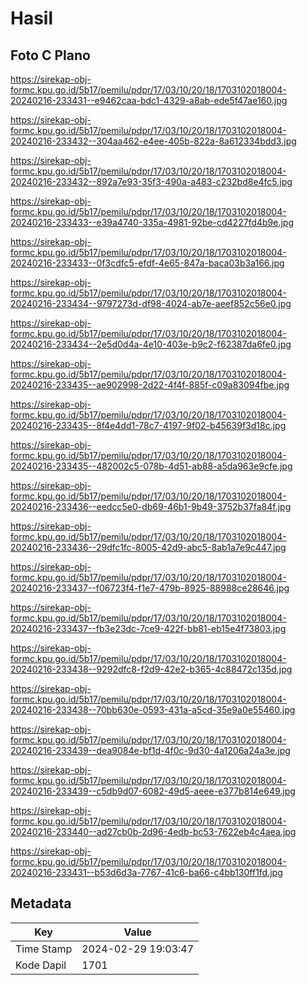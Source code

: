 # Hasil

## Foto C Plano

https://sirekap-obj-formc.kpu.go.id/5b17/pemilu/pdpr/17/03/10/20/18/1703102018004-20240216-233431--e9462caa-bdc1-4329-a8ab-ede5f47ae160.jpg

https://sirekap-obj-formc.kpu.go.id/5b17/pemilu/pdpr/17/03/10/20/18/1703102018004-20240216-233432--304aa462-e4ee-405b-822a-8a612334bdd3.jpg

https://sirekap-obj-formc.kpu.go.id/5b17/pemilu/pdpr/17/03/10/20/18/1703102018004-20240216-233432--892a7e93-35f3-490a-a483-c232bd8e4fc5.jpg

https://sirekap-obj-formc.kpu.go.id/5b17/pemilu/pdpr/17/03/10/20/18/1703102018004-20240216-233433--e39a4740-335a-4981-92be-cd4227fd4b9e.jpg

https://sirekap-obj-formc.kpu.go.id/5b17/pemilu/pdpr/17/03/10/20/18/1703102018004-20240216-233433--0f3cdfc5-efdf-4e65-847a-baca03b3a166.jpg

https://sirekap-obj-formc.kpu.go.id/5b17/pemilu/pdpr/17/03/10/20/18/1703102018004-20240216-233434--9797273d-df98-4024-ab7e-aeef852c56e0.jpg

https://sirekap-obj-formc.kpu.go.id/5b17/pemilu/pdpr/17/03/10/20/18/1703102018004-20240216-233434--2e5d0d4a-4e10-403e-b9c2-f62387da6fe0.jpg

https://sirekap-obj-formc.kpu.go.id/5b17/pemilu/pdpr/17/03/10/20/18/1703102018004-20240216-233435--ae902998-2d22-4f4f-885f-c09a83094fbe.jpg

https://sirekap-obj-formc.kpu.go.id/5b17/pemilu/pdpr/17/03/10/20/18/1703102018004-20240216-233435--8f4e4dd1-78c7-4197-9f02-b45639f3d18c.jpg

https://sirekap-obj-formc.kpu.go.id/5b17/pemilu/pdpr/17/03/10/20/18/1703102018004-20240216-233435--482002c5-078b-4d51-ab88-a5da963e9cfe.jpg

https://sirekap-obj-formc.kpu.go.id/5b17/pemilu/pdpr/17/03/10/20/18/1703102018004-20240216-233436--eedcc5e0-db69-46b1-9b49-3752b37fa84f.jpg

https://sirekap-obj-formc.kpu.go.id/5b17/pemilu/pdpr/17/03/10/20/18/1703102018004-20240216-233436--29dfc1fc-8005-42d9-abc5-8ab1a7e9c447.jpg

https://sirekap-obj-formc.kpu.go.id/5b17/pemilu/pdpr/17/03/10/20/18/1703102018004-20240216-233437--f06723f4-f1e7-479b-8925-88988ce28646.jpg

https://sirekap-obj-formc.kpu.go.id/5b17/pemilu/pdpr/17/03/10/20/18/1703102018004-20240216-233437--fb3e23dc-7ce9-422f-bb81-eb15e4f73803.jpg

https://sirekap-obj-formc.kpu.go.id/5b17/pemilu/pdpr/17/03/10/20/18/1703102018004-20240216-233438--9292dfc8-f2d9-42e2-b365-4c88472c135d.jpg

https://sirekap-obj-formc.kpu.go.id/5b17/pemilu/pdpr/17/03/10/20/18/1703102018004-20240216-233438--70bb630e-0593-431a-a5cd-35e9a0e55460.jpg

https://sirekap-obj-formc.kpu.go.id/5b17/pemilu/pdpr/17/03/10/20/18/1703102018004-20240216-233439--dea9084e-bf1d-4f0c-9d30-4a1206a24a3e.jpg

https://sirekap-obj-formc.kpu.go.id/5b17/pemilu/pdpr/17/03/10/20/18/1703102018004-20240216-233439--c5db9d07-6082-49d5-aeee-e377b814e649.jpg

https://sirekap-obj-formc.kpu.go.id/5b17/pemilu/pdpr/17/03/10/20/18/1703102018004-20240216-233440--ad27cb0b-2d96-4edb-bc53-7622eb4c4aea.jpg

https://sirekap-obj-formc.kpu.go.id/5b17/pemilu/pdpr/17/03/10/20/18/1703102018004-20240216-233431--b53d6d3a-7767-41c6-ba66-c4bb130ff1fd.jpg


## Metadata

| Key        | Value               |
| ---------- | ------------------- |
| Time Stamp | 2024-02-29 19:03:47 |
| Kode Dapil | 1701                |



